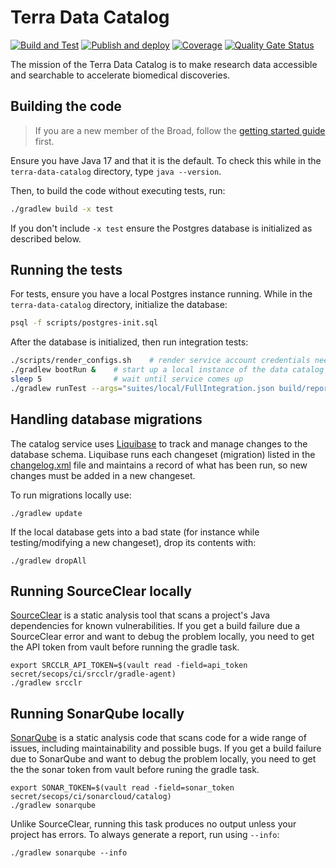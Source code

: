 # Terra Data Catalog

[![Build and Test](https://github.com/DataBiosphere/terra-data-catalog/actions/workflows/build-and-test.yml/badge.svg?branch=main)](https://github.com/DataBiosphere/terra-data-catalog/actions/workflows/build-and-test.yml)
[![Publish and deploy](https://github.com/DataBiosphere/terra-data-catalog/actions/workflows/publish.yml/badge.svg)](https://github.com/DataBiosphere/terra-data-catalog/actions/workflows/publish.yml)
[![Coverage](https://sonarcloud.io/api/project_badges/measure?project=terra-data-catalog&metric=coverage)](https://sonarcloud.io/summary/new_code?id=terra-data-catalog)
[![Quality Gate Status](https://sonarcloud.io/api/project_badges/measure?project=terra-data-catalog&metric=alert_status)](https://sonarcloud.io/summary/new_code?id=terra-data-catalog)

The mission of the Terra Data Catalog is to make research data accessible and
searchable to accelerate biomedical discoveries.

## Building the code

> If you are a new member of the Broad, follow the [getting started guide](docs/getting-started.md)
first.

Ensure you have Java 17 and that it is the default. To check this while in the
`terra-data-catalog` directory, type `java --version`.

Then, to build the code without executing tests, run:

```sh
./gradlew build -x test
```

If you don't include `-x test` ensure the Postgres database is initialized as
described below.

## Running the tests

For tests, ensure you have a local Postgres instance running. While in the
`terra-data-catalog` directory, initialize the database:

```sh
psql -f scripts/postgres-init.sql
```

After the database is initialized, then run integration tests:

```sh
./scripts/render_configs.sh    # render service account credentials needed for tests
./gradlew bootRun &    # start up a local instance of the data catalog service
sleep 5                # wait until service comes up
./gradlew runTest --args="suites/local/FullIntegration.json build/reports"
```

## Handling database migrations

The catalog service uses [Liquibase](https://liquibase.org/) to track and manage changes to the
database schema. Liquibase runs each changeset (migration) listed in the
[changelog.xml](common/src/main/resources/db/changelog.xml) file and
maintains a record of what has been run, so new changes must be added in a new changeset.

To run migrations locally use:

```
./gradlew update
```

If the local database gets into a bad state (for instance while testing/modifying a new changeset),
drop its contents with:

```
./gradlew dropAll
```

## Running SourceClear locally

[SourceClear](https://srcclr.github.io) is a static analysis tool that scans a project's Java
dependencies for known vulnerabilities. If you get a build failure due a SourceClear error and want
to debug the problem locally, you need to get the API token from vault before running the gradle
task.

```shell
export SRCCLR_API_TOKEN=$(vault read -field=api_token secret/secops/ci/srcclr/gradle-agent)
./gradlew srcclr
```

## Running SonarQube locally

[SonarQube](https://www.sonarqube.org) is a static analysis code that scans code for a wide
range of issues, including maintainability and possible bugs. If you get a build failure due to
SonarQube and want to debug the problem locally, you need to get the the sonar token from vault
before runing the gradle task.

```shell
export SONAR_TOKEN=$(vault read -field=sonar_token secret/secops/ci/sonarcloud/catalog)
./gradlew sonarqube
```

Unlike SourceClear, running this task produces no output unless your project has errors. To always
generate a report, run using `--info`:

```shell
./gradlew sonarqube --info
```
